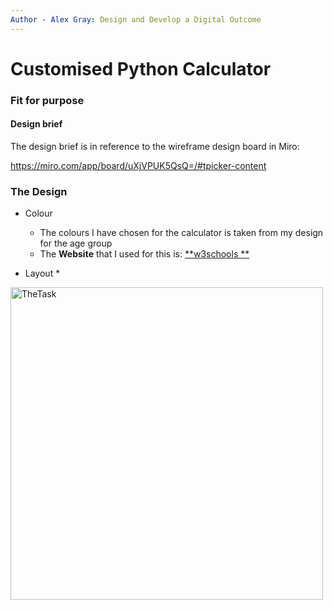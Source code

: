```yaml
---
Author - Alex Gray: Design and Develop a Digital Outcome
---
```


# Customised Python Calculator

### Fit for purpose

#### Design brief

The design brief is in reference to the wireframe design board in Miro:

https://miro.com/app/board/uXjVPUK5QsQ=/#tpicker-content

### The Design

* Colour
  * The colours I have chosen for the calculator is taken from my design for the age group
  * The **Website** that I used for this is: [**w3schools **]()

* Layout
  *


<a href="task"><image src="https://github.com/Rongotai-College/10DT-Python-Calculator-Alex-Gray/blob/main/images/Calculator screeshot.jpg?raw=true" title="TheTask" width=500>
